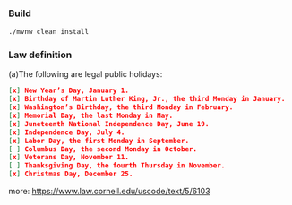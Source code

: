 ### Build 
```bash
./mvnw clean install 
```
### Law definition
(a)The following are legal public holidays:
```json
[x] New Year’s Day, January 1.
[x] Birthday of Martin Luther King, Jr., the third Monday in January.
[x] Washington’s Birthday, the third Monday in February.
[x] Memorial Day, the last Monday in May.
[x] Juneteenth National Independence Day, June 19.
[x] Independence Day, July 4.
[x] Labor Day, the first Monday in September.
[ ] Columbus Day, the second Monday in October.
[x] Veterans Day, November 11.
[ ] Thanksgiving Day, the fourth Thursday in November.
[x] Christmas Day, December 25.
```
more: https://www.law.cornell.edu/uscode/text/5/6103